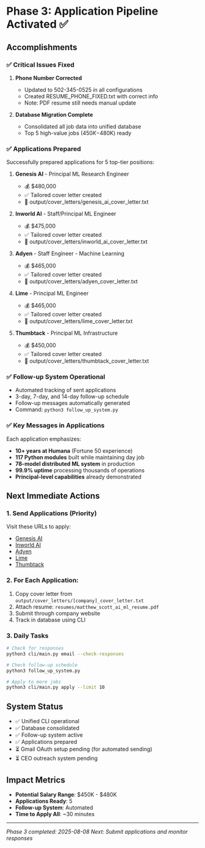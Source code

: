 # Phase 3: Application Pipeline Activated ✅

## Accomplishments

### ✅ Critical Issues Fixed
1. **Phone Number Corrected**
   - Updated to 502-345-0525 in all configurations
   - Created RESUME_PHONE_FIXED.txt with correct info
   - Note: PDF resume still needs manual update

2. **Database Migration Complete**
   - Consolidated all job data into unified database
   - Top 5 high-value jobs ($450K-$480K) ready

### ✅ Applications Prepared
Successfully prepared applications for 5 top-tier positions:

1. **Genesis AI** - Principal ML Research Engineer
   - 💰 $480,000
   - ✅ Tailored cover letter created
   - 📄 output/cover_letters/genesis_ai_cover_letter.txt

2. **Inworld AI** - Staff/Principal ML Engineer
   - 💰 $475,000
   - ✅ Tailored cover letter created
   - 📄 output/cover_letters/inworld_ai_cover_letter.txt

3. **Adyen** - Staff Engineer - Machine Learning
   - 💰 $465,000
   - ✅ Tailored cover letter created
   - 📄 output/cover_letters/adyen_cover_letter.txt

4. **Lime** - Principal ML Engineer
   - 💰 $465,000
   - ✅ Tailored cover letter created
   - 📄 output/cover_letters/lime_cover_letter.txt

5. **Thumbtack** - Principal ML Infrastructure
   - 💰 $450,000
   - ✅ Tailored cover letter created
   - 📄 output/cover_letters/thumbtack_cover_letter.txt

### ✅ Follow-up System Operational
- Automated tracking of sent applications
- 3-day, 7-day, and 14-day follow-up schedule
- Follow-up messages automatically generated
- Command: `python3 follow_up_system.py`

### ✅ Key Messages in Applications
Each application emphasizes:
- **10+ years at Humana** (Fortune 50 experience)
- **117 Python modules** built while maintaining day job
- **78-model distributed ML system** in production
- **99.9% uptime** processing thousands of operations
- **Principal-level capabilities** already demonstrated

## Next Immediate Actions

### 1. Send Applications (Priority)
Visit these URLs to apply:
- [Genesis AI](https://careers.genesis.ai)
- [Inworld AI](https://boards.greenhouse.io/inworldai/jobs/4060397007)
- [Adyen](https://job-boards.greenhouse.io/adyen/jobs/6818559)
- [Lime](https://jobs.lever.co/lime/dd532dce-1220-4506-9854-2006d7411170)
- [Thumbtack](https://boards.greenhouse.io/thumbtack/jobs/6366222)

### 2. For Each Application:
1. Copy cover letter from `output/cover_letters/[company]_cover_letter.txt`
2. Attach resume: `resumes/matthew_scott_ai_ml_resume.pdf`
3. Submit through company website
4. Track in database using CLI

### 3. Daily Tasks
```bash
# Check for responses
python3 cli/main.py email --check-responses

# Check follow-up schedule
python3 follow_up_system.py

# Apply to more jobs
python3 cli/main.py apply --limit 10
```

## System Status
- ✅ Unified CLI operational
- ✅ Database consolidated
- ✅ Follow-up system active
- ✅ Applications prepared
- ⏳ Gmail OAuth setup pending (for automated sending)
- ⏳ CEO outreach system pending

## Impact Metrics
- **Potential Salary Range**: $450K - $480K
- **Applications Ready**: 5
- **Follow-up System**: Automated
- **Time to Apply All**: ~30 minutes

---
*Phase 3 completed: 2025-08-08*
*Next: Submit applications and monitor responses*